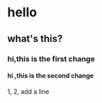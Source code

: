 # hello
## what's this?
### hi,this is the first change
#### hi ,this is the second change
1,
2,
add a line
